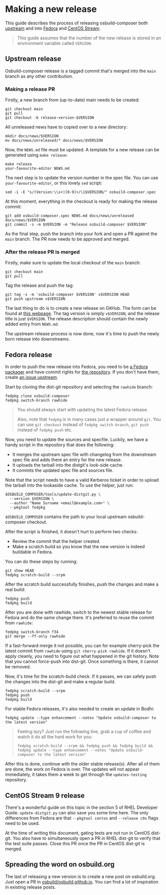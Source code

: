# Making a new release

This guide describes the process of releasing osbuild-composer both [upstream][upstream-git] and into [Fedora][fedora-distgit] and [CentOS Stream][centos-distgit].

> This guide assumes that the number of the new release is stored in an environment variable called `VERSION`.

## Upstream release

Osbuild-composer release is a tagged commit that's merged into the `main` branch as any other contribution.

### Making a release PR

Firstly, a new branch from (up-to-date) main needs to be created:

```
git checkout main
git pull
git checkout -b release-version-$VERSION
```

All unreleased news have to copied over to a new directory:

```
mkdir docs/news/$VERSION
mv docs/news/unreleased/* docs/news/$VERSION
```

Now, the `NEWS.md` file must be updated. A template for a new release can be generated using `make release`:

```
make release
your-favourite-editor NEWS.md
```

The next step is to update the version number in the spec file. You can use `your-favourite-editor`, or this lovely `sed` script:

```
sed -i -E "s/(Version:\\s+)[0-9]+/\1$VERSION/" osbuild-composer.spec
```

At this moment, everything in the checkout is ready for making the release commit:

```
git add osbuild-composer.spec NEWS.md docs/news/unreleased docs/news/$VERSION
git commit -s -m $VERSION -m "Release osbuild-composer $VERSION"
```

As the final step, push the branch into your fork and open a PR against the `main` branch. The PR now needs to be approved and merged.

### After the release PR is merged

Firstly, make sure to update the local checkout of the `main` branch:

```
git checkout main
git pull
```

Tag the release and push the tag:

```
git tag -s -m 'osbuild-composer $VERSION' v$VERSION HEAD
git push upstream v$VERSION
```

The last thing to do is to create a new release on GitHub. The form can be found at [this webpage][upstream-draft-a-new-release]. The tag version is simply `v$VERSION`, and the release title is just `$VERSION`. The release description should contain the newly added entry from `NEWS.md`.

The upstream release process is now done, now it's time to push the newly born release into downstreams.

## Fedora release

In order to push the new release into Fedora, you need to be [a Fedora packager][new-fedora-packager] and have commit rights for [the repository][fedora-distgit]. If you don't have them, create [an issue upstream][upstream-new-issue].

Start by cloning the dist-git repository and selecting the `rawhide` branch:

```
fedpkg clone osbuild-composer
fedpkg switch-branch rawhide
```

> You should always start with updating the latest Fedora release.
> 
> Also, note that `fedpkg` is in many cases just a wrapper around `git`. You can use `git checkout` instead of `fedpkg switch-branch`, `git push` instead of `fedpkg push` etc.

Now, you need to update the sources and specfile. Luckily, we have a handy script in the repository that does the following:

- It merges the upstream spec file with changelog from the downstream spec file and adds there an entry for the new release.
- It uploads the tarball into the distgit's look-side cache.
- It commits the updated spec file and sources file.

Note that the script needs to have a valid Kerberos ticket in order to upload the tarball into the lookaside cache. To use the helper, just run:

```
$OSBUILD_COMPOSER/tools/update-distgit.py \
  --version $VERSION \
  --author "Name Surname <email@example.com>" \
  --pkgtool fedpkg
```

`$OSBUILD_COMPOSER` contains the path to your local upstream osbuild-composer checkout.

After the script is finished, it doesn't hurt to perform two checks:
- Review the commit that the helper created.
- Make a scratch build so you know that the new version is indeed buildable in Fedora.

You can do these steps by running:

```
git show HEAD
fedpkg scratch-build --srpm
```

After the scratch build successfully finishes, push the changes and make a real build:

```
fedpkg push
fedpkg build
```

After you are done with rawhide, switch to the newest stable release for Fedora and do the same change there. It's preferred to reuse the commit from `rawhide`: 

```
fedpkg switch-branch f34
git merge --ff-only rawhide
```

If a fast-forward merge it not possible, you can for example cherry-pick the latest commit from `rawhide` using `git cherry-pick rawhide`. If it doesn't apply cleanly, you need to figure out what happened in the git history. Note that you cannot force-push into dist-git. Once something is there, it cannot be removed.

Now, it's time for the scratch-build check. If it passes, we can safely push the changes into the dist-git and  make a regular build.

```
fedpkg scratch-build --srpm
fedpkg push
fedpkg build
```

For stable Fedora releases, it's also needed to create an update in Bodhi:

```
fedpkg update --type enhancement --notes "Update osbuild-composer to the latest version"
```

> Feeling lazy? Just run the following line, grab a cup of coffee and watch it do all the hard work for you:
> ```
> fedpkg scratch-build --srpm && fedpkg push && fedpkg build && fedpkg update --type enhancement --notes "Update osbuild-composer to the latest version"
> ```

After this is done, continue with the older stable release(s). After all of them are done, the work on Fedora is over. The updates will not appear immediately, it takes them a week to get through the `updates-testing` repository.

## CentOS Stream 9 release

There's a wonderful guide on this topic in the section 5 of RHEL Developer Guide. `update-distgit.py` can also save you some time here. The only differences from Fedora are that `--pkgtool centos` and `--release c9s` flags need to be used.

At the time of writing this document, gating tests are not run in CentOS dist-git. You also have to simultaneously open a PR in RHEL dist-git to verify that the test suite passes. Close this PR once the PR in CentOS dist-git is merged.

## Spreading the word on osbuild.org

The last of releasing a new version is to create a new post on osbuild.org. Just open a PR in [osbuild/osbuild.github.io]. You can find a lot of inspiration in existing release posts.

[upstream-git]: https://github.com/osbuild/osbuild-composer
[fedora-distgit]: https://src.fedoraproject.org/rpms/osbuild-composer
[centos-distgit]: https://gitlab.com/redhat/centos-stream/rpms/osbuild-composer
[upstream-draft-a-new-release]: https://github.com/osbuild/osbuild-composer/releases/new
[new-fedora-packager]: https://fedoraproject.org/wiki/Join_the_package_collection_maintainers
[upstream-new-issue]: https://github.com/osbuild/osbuild-composer/issues/new/choose
[osbuild/osbuild.github.io]: https://github.com/osbuild/osbuild.github.io
